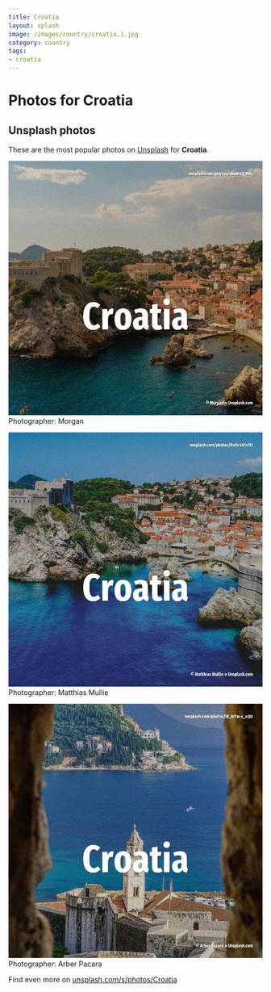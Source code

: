 ```yaml
---
title: Croatia
layout: splash
image: /images/country/croatia.1.jpg
category: country
tags:
- croatia
---
```

# Photos for Croatia
 
## Unsplash photos
These are the most popular photos on [Unsplash](https://unsplash.com) for **Croatia**.
 
![Croatia](/images/country/croatia.1.jpg)
Photographer:  Morgan
 
![Croatia](/images/country/croatia.2.jpg)
Photographer:  Matthias Mullie
 
![Croatia](/images/country/croatia.3.jpg)
Photographer:  Arber Pacara
 
Find even more on [unsplash.com/s/photos/Croatia](https://unsplash.com/s/photos/Croatia)
 
